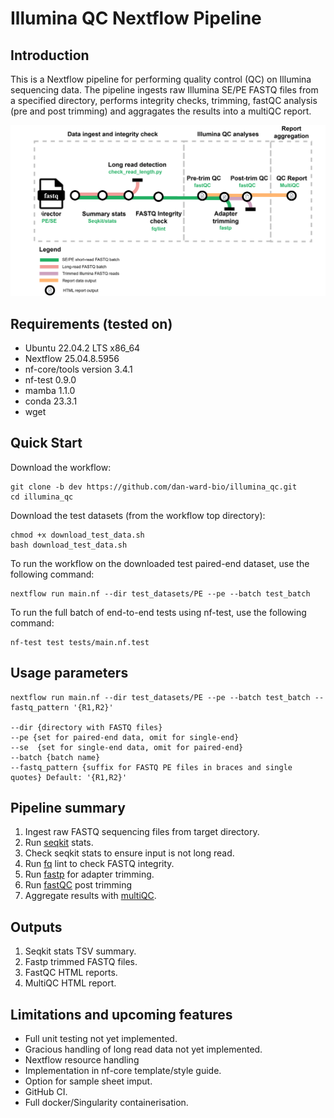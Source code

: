 # Illumina QC Nextflow Pipeline

## Introduction

This is a Nextflow pipeline for performing quality control (QC) on Illumina sequencing data. The pipeline ingests raw Illumina SE/PE FASTQ files from a specified directory, performs integrity checks, trimming, fastQC analysis (pre and post trimming) and aggragates the results into a multiQC report.

![pipeline_diagram](img/illumina_qc_workflow_diagram.drawio.svg)

## Requirements (tested on)

- Ubuntu 22.04.2 LTS x86_64
- Nextflow 25.04.8.5956
- nf-core/tools version 3.4.1
- nf-test 0.9.0
- mamba 1.1.0
- conda 23.3.1
- wget

## Quick Start

Download the workflow:

```
git clone -b dev https://github.com/dan-ward-bio/illumina_qc.git
cd illumina_qc
```

Download the test datasets (from the workflow top directory):

```
chmod +x download_test_data.sh
bash download_test_data.sh
```

To run the workflow on the downloaded test paired-end dataset, use the following command:

```
nextflow run main.nf --dir test_datasets/PE --pe --batch test_batch

```

To run the full batch of end-to-end tests using nf-test, use the following command:

```
nf-test test tests/main.nf.test
```

## Usage parameters

```
nextflow run main.nf --dir test_datasets/PE --pe --batch test_batch --fastq_pattern '{R1,R2}' 

--dir {directory with FASTQ files} 
--pe {set for paired-end data, omit for single-end}
--se  {set for single-end data, omit for paired-end}
--batch {batch name}
--fastq_pattern {suffix for FASTQ PE files in braces and single quotes} Default: '{R1,R2}'
```

## Pipeline summary

1. Ingest raw FASTQ sequencing files from target directory.
2. Run [seqkit](https://bioinf.shenwei.me/seqkit/) stats.
3. Check seqkit stats to ensure input is not long read.
4. Run [fq](https://github.com/stjude-rust-labs/fq) lint to check FASTQ integrity.
5. Run [fastp](https://github.com/OpenGene/fastp) for adapter trimming.
6. Run [fastQC](https://www.bioinformatics.babraham.ac.uk/projects/fastqc/) post trimming
7. Aggregate results with [multiQC](https://seqera.io/multiqc/).

## Outputs
1. Seqkit stats TSV summary.
2. Fastp trimmed FASTQ files.
3. FastQC HTML reports.
4. MultiQC HTML report.

## Limitations and upcoming features
* Full unit testing not yet implemented.
* Gracious handling of long read data not yet implemented.
* Nextflow resource handling
* Implementation in nf-core template/style guide.
* Option for sample sheet imput.
* GitHub CI.
* Full docker/Singularity containerisation.

